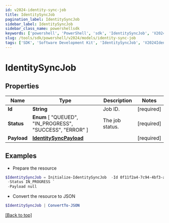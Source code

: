 ```yaml
---
id: v2024-identity-sync-job
title: IdentitySyncJob
pagination_label: IdentitySyncJob
sidebar_label: IdentitySyncJob
sidebar_class_name: powershellsdk
keywords: ['powershell', 'PowerShell', 'sdk', 'IdentitySyncJob', 'V2024IdentitySyncJob'] 
slug: /tools/sdk/powershell/v2024/models/identity-sync-job
tags: ['SDK', 'Software Development Kit', 'IdentitySyncJob', 'V2024IdentitySyncJob']
---
```



# IdentitySyncJob

## Properties

Name | Type | Description | Notes
------------ | ------------- | ------------- | -------------
**Id** | **String** | Job ID. | [required]
**Status** |  **Enum** [  "QUEUED",    "IN_PROGRESS",    "SUCCESS",    "ERROR" ] | The job status. | [required]
**Payload** | [**IdentitySyncPayload**](identity-sync-payload) |  | [required]

## Examples

- Prepare the resource
```powershell
$IdentitySyncJob = Initialize-IdentitySyncJob  -Id 0f11f2a4-7c94-4bf3-a2bd-742580fe3bde `
 -Status IN_PROGRESS `
 -Payload null
```

- Convert the resource to JSON
```powershell
$IdentitySyncJob | ConvertTo-JSON
```


[[Back to top]](#) 

